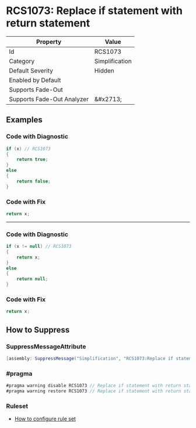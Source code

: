 # RCS1073: Replace if statement with return statement

| Property | Value |
| -------- | ----- |
| Id | RCS1073 |
| Category | Simplification |
| Default Severity | Hidden |
| Enabled by Default |  |
| Supports Fade\-Out |  |
| Supports Fade\-Out Analyzer | &\#x2713; |

## Examples

### Code with Diagnostic

```csharp
if (x) // RCS1073
{
    return true;
}
else
{
    return false;
}
```

### Code with Fix

```csharp
return x;
```
___
### Code with Diagnostic

```csharp
if (x != null) // RCS1073
{
    return x;
}
else
{
    return null;
}
```

### Code with Fix

```csharp
return x;
```

## How to Suppress

### SuppressMessageAttribute

```csharp
[assembly: SuppressMessage("Simplification", "RCS1073:Replace if statement with return statement.", Justification = "<Pending>")]
```

### \#pragma

```csharp
#pragma warning disable RCS1073 // Replace if statement with return statement.
#pragma warning restore RCS1073 // Replace if statement with return statement.
```

### Ruleset

* [How to configure rule set](../HowToConfigureAnalyzers.md)
